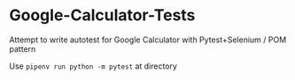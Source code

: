 # Google-Calculator-Tests
Attempt to write autotest for Google Calculator with Pytest+Selenium / POM pattern 

Use `pipenv run python -m pytest` at directory
